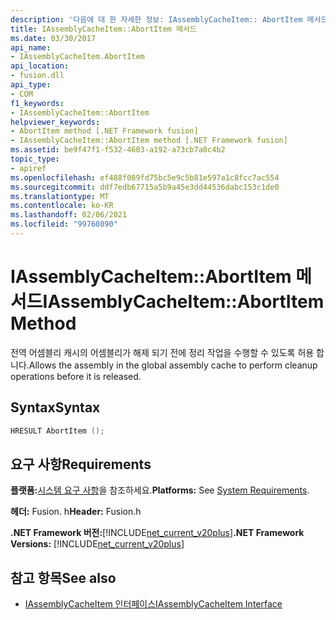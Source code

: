 ```yaml
---
description: '다음에 대 한 자세한 정보: IAssemblyCacheItem:: AbortItem 메서드'
title: IAssemblyCacheItem::AbortItem 메서드
ms.date: 03/30/2017
api_name:
- IAssemblyCacheItem.AbortItem
api_location:
- fusion.dll
api_type:
- COM
f1_keywords:
- IAssemblyCacheItem::AbortItem
helpviewer_keywords:
- AbortItem method [.NET Framework fusion]
- IAssemblyCacheItem::AbortItem method [.NET Framework fusion]
ms.assetid: be9f47f1-f532-4603-a192-a73cb7a0c4b2
topic_type:
- apiref
ms.openlocfilehash: ef488f089fd75bc5e9c5b81e597a1c8fcc7ac554
ms.sourcegitcommit: ddf7edb67715a5b9a45e3dd44536dabc153c1de0
ms.translationtype: MT
ms.contentlocale: ko-KR
ms.lasthandoff: 02/06/2021
ms.locfileid: "99760890"
---
```

# <a name="iassemblycacheitemabortitem-method"></a><span data-ttu-id="58ba8-103">IAssemblyCacheItem::AbortItem 메서드</span><span class="sxs-lookup"><span data-stu-id="58ba8-103">IAssemblyCacheItem::AbortItem Method</span></span>

<span data-ttu-id="58ba8-104">전역 어셈블리 캐시의 어셈블리가 해제 되기 전에 정리 작업을 수행할 수 있도록 허용 합니다.</span><span class="sxs-lookup"><span data-stu-id="58ba8-104">Allows the assembly in the global assembly cache to perform cleanup operations before it is released.</span></span>  
  
## <a name="syntax"></a><span data-ttu-id="58ba8-105">Syntax</span><span class="sxs-lookup"><span data-stu-id="58ba8-105">Syntax</span></span>  
  
```cpp  
HRESULT AbortItem ();  
```  
  
## <a name="requirements"></a><span data-ttu-id="58ba8-106">요구 사항</span><span class="sxs-lookup"><span data-stu-id="58ba8-106">Requirements</span></span>  

 <span data-ttu-id="58ba8-107">**플랫폼:**[시스템 요구 사항](../../get-started/system-requirements.md)을 참조하세요.</span><span class="sxs-lookup"><span data-stu-id="58ba8-107">**Platforms:** See [System Requirements](../../get-started/system-requirements.md).</span></span>  
  
 <span data-ttu-id="58ba8-108">**헤더:** Fusion. h</span><span class="sxs-lookup"><span data-stu-id="58ba8-108">**Header:** Fusion.h</span></span>  
  
 <span data-ttu-id="58ba8-109">**.NET Framework 버전:**[!INCLUDE[net_current_v20plus](../../../../includes/net-current-v20plus-md.md)]</span><span class="sxs-lookup"><span data-stu-id="58ba8-109">**.NET Framework Versions:** [!INCLUDE[net_current_v20plus](../../../../includes/net-current-v20plus-md.md)]</span></span>  
  
## <a name="see-also"></a><span data-ttu-id="58ba8-110">참고 항목</span><span class="sxs-lookup"><span data-stu-id="58ba8-110">See also</span></span>

- [<span data-ttu-id="58ba8-111">IAssemblyCacheItem 인터페이스</span><span class="sxs-lookup"><span data-stu-id="58ba8-111">IAssemblyCacheItem Interface</span></span>](iassemblycacheitem-interface.md)
